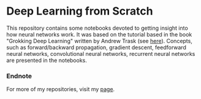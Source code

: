# Deep Learning from Scratch

This repository contains some notebooks devoted to getting insight into how neural networks work. It was based on the tutorial based in the book "Grokking Deep Learning"
written by Andrew Trask (see [here](https://www.amazon.com/Grokking-Deep-Learning-Andrew-Trask/dp/1617293709)). Concepts, such as forward/backward propagation, gradient 
descent, feedforward neural networks, convolutional neural networks, recurrent neural networks are presented in the notebooks.

### Endnote
For more of my repositories, visit my [page](http://wprazuch.github.io/).
